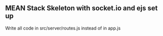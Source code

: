 MEAN Stack Skeleton with socket.io and ejs set up
----

Write all code in src/server/routes.js instead of in app.js 
